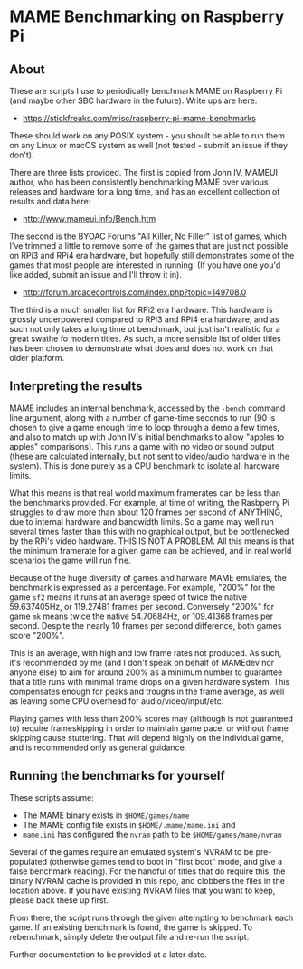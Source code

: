 # MAME Benchmarking on Raspberry Pi

## About

These are scripts I use to periodically benchmark MAME on Raspberry Pi (and maybe other SBC hardware in the future).  Write ups are here:
* https://stickfreaks.com/misc/raspberry-pi-mame-benchmarks

These should work on any POSIX system - you shoult be able to run them on any Linux or macOS system as well (not tested - submit an issue if they don't). 

There are three lists provided.  The first is copied from John IV, MAMEUI author, who has been consistently benchmarking MAME over various releases and hardware for a long time, and has an excellent collection of results and data here:
* http://www.mameui.info/Bench.htm

The second is the BYOAC Forums "All Killer, No Filler" list of games, which I've trimmed a little to remove some of the games that are just not possible on RPi3 and RPi4 era hardware, but hopefully still demonstrates some of the games that most people are interested in running. (If you have one you'd like added, submit an issue and I'll throw it in). 
* http://forum.arcadecontrols.com/index.php?topic=149708.0

The third is a much smaller list for RPi2 era hardware.  This hardware is grossly underpowered compared to RPi3 and RPi4 era hardware, and as such not only takes a long time ot benchmark, but just isn't realistic for a great swathe fo modern titles.  As such, a more sensible list of older titles has been chosen to demonstrate what does and does not work on that older platform.

## Interpreting the results

MAME includes an internal benchmark, accessed by the `-bench` command line argument, along with a number of game-time seconds to run (90 is chosen to give a game enough time to loop through a demo a few times, and also to match up with John IV's initial benchmarks to allow "apples to apples" comparisons).  This runs a game with no video or sound output (these are calculated internally, but not sent to video/audio hardware in the system).  This is done purely as a CPU benchmark to isolate all hardware limits. 

What this means is that real world maximum framerates can be less than the benchmarks provided.  For example, at time of writing, the Rasbperry Pi struggles to draw more than about 120 frames per second of ANYTHING, due to internal hardware and bandwidth limits.  So a game may well run several times faster than this with no graphical output, but be bottlenecked by the RPi's video hardware.  THIS IS NOT A PROBLEM. All this means is that the minimum framerate for a given game can be achieved, and in real world scenarios the game will run fine.

Because of the huge diversity of games and harware MAME emulates, the benchmark is expressed as a percentage. For example, "200%" for the game `sf2` means it runs at an average speed of twice the native 59.637405Hz, or 119.27481 frames per second.  Conversely "200%" for game `mk` means twice the native 54.70684Hz, or 109.41368 frames per second. Despite the nearly 10 frames per second difference, both games score "200%".  

This is an average, with high and low frame rates not produced.  As such, it's recommended by me (and I don't speak on behalf of MAMEdev nor anyone else) to aim for around 200% as a minimum number to guarantee that a title runs with minimal frame drops on a given hardware system.  This compensates enough for peaks and troughs in the frame average, as well as leaving some CPU overhead for audio/video/input/etc. 

Playing games with less than 200% scores may (although is not guaranteed to) require frameskipping in order to maintain game pace, or without frame skipping cause stuttering. That will depend highly on the individual game, and is recommended only as general guidance. 


## Running the benchmarks for yourself

These scripts assume: 
* The MAME binary exists in `$HOME/games/mame`
* The MAME config file exists in `$HOME/.mame/mame.ini` and
* `mame.ini` has configured the `nvram` path to be `$HOME/games/mame/nvram`

Several of the games require an emulated system's NVRAM to be pre-populated (otherwise games tend to boot in "first boot" mode, and give a false benchmark reading).  For the handful of titles that do require this, the binary NVRAM cache is provided in this repo, and clobbers the files in the location above.  If you have existing NVRAM files that you want to keep, please back these up first.

From there, the script runs through the given attempting to benchmark each game.  If an existing benchmark is found, the game is skipped.  To rebenchmark, simply delete the output file and re-run the script.

Further documentation to be provided at a later date. 
